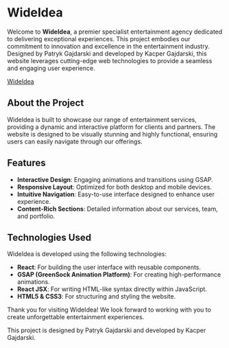 # WideIdea

Welcome to **WideIdea**, a premier specialist entertainment agency dedicated to delivering exceptional experiences. This project embodies our commitment to innovation and excellence in the entertainment industry. Designed by Patryk Gajdarski and developed by Kacper Gajdarski, this website leverages cutting-edge web technologies to provide a seamless and engaging user experience.

[WideIdea](https://kacperkg.github.io/wideidea/)

## About the Project

WideIdea is built to showcase our range of entertainment services, providing a dynamic and interactive platform for clients and partners. The website is designed to be visually stunning and highly functional, ensuring users can easily navigate through our offerings.

## Features

-   **Interactive Design**: Engaging animations and transitions using GSAP.
-   **Responsive Layout**: Optimized for both desktop and mobile devices.
-   **Intuitive Navigation**: Easy-to-use interface designed to enhance user experience.
-   **Content-Rich Sections**: Detailed information about our services, team, and portfolio.

## Technologies Used

WideIdea is developed using the following technologies:

-   **React**: For building the user interface with reusable components.
-   **GSAP (GreenSock Animation Platform)**: For creating high-performance animations.
-   **React JSX**: For writing HTML-like syntax directly within JavaScript.
-   **HTML5 & CSS3**: For structuring and styling the website.

Thank you for visiting WideIdea! We look forward to working with you to create unforgettable entertainment experiences.

This project is designed by Patryk Gajdarski and developed by Kacper Gajdarski.
